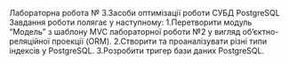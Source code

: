 Лабораторна робота № 3.Засоби оптимізації роботи СУБД PostgreSQL Завдання роботи полягає у наступному: 1.Перетворити модуль “Модель” з шаблону MVC лабораторної роботи №2 у вигляд об’єктно-реляційної проекції (ORM). 2.Створити та проаналізувати різні типи індексів у PostgreSQL. 3.Розробити тригер бази даних PostgreSQL.
